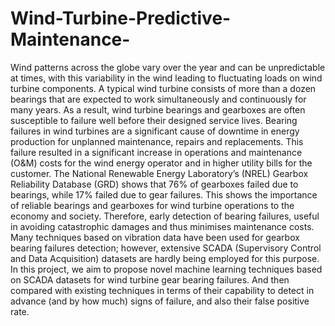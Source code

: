 # Wind-Turbine-Predictive-Maintenance-
Wind patterns across the globe vary over the year and can be unpredictable at times, with this variability in the wind leading to fluctuating loads on wind turbine components. A typical wind turbine consists of more than a dozen bearings that are expected to work simultaneously and continuously for many years. As a result, wind turbine bearings and gearboxes are often susceptible to failure well before their designed service lives. Bearing failures in wind turbines are a significant cause of downtime in energy production for unplanned maintenance, repairs and replacements. This failure resulted in a significant increase in operations and maintenance (O&amp;M) costs for the wind energy operator and in higher utility bills for the customer. The National Renewable Energy Laboratory’s (NREL) Gearbox Reliability Database (GRD) shows that 76% of gearboxes failed due to bearings, while 17% failed due to gear failures. This shows the importance of reliable bearings and gearboxes for wind turbine operations to the economy and society.
Therefore, early detection of bearing failures, useful in avoiding catastrophic damages and thus minimises maintenance costs. Many techniques based on vibration data have been used for gearbox bearing failures detection; however, extensive SCADA (Supervisory Control and Data Acquisition) datasets are hardly being employed for this purpose.  In this project, we aim to propose novel machine learning techniques based on SCADA datasets for wind turbine gear bearing failures. And then compared with existing techniques in terms of their capability to detect in advance (and by how much) signs of failure, and also their false positive rate.
